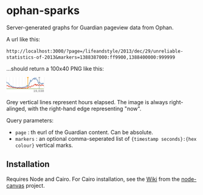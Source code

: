 ophan-sparks
============

Server-generated graphs for Guardian pageview data from Ophan.

A url like this:
```
http://localhost:3000/?page=/lifeandstyle/2013/dec/29/unreliable-statistics-of-2013&markers=1388387000:ff9900,1388400000:999999
```
...should return a 100x40 PNG like this:

![example](./example.png)

Grey vertical lines represent hours elapsed. The image is always right-alinged, with the right-hand edge representing "now". 

Query parameters:

* `page` : th eurl of the Guardian content. Can be absolute.
* `markers` : an optional comma-seperated list of `{timestamp seconds}:{hex colour}` vertical marks.

## Installation

Requires Node and Cairo. For Cairo installation, see the [Wiki](https://github.com/LearnBoost/node-canvas/wiki/_pages) from the [node-canvas](https://github.com/LearnBoost/node-canvas) project.

